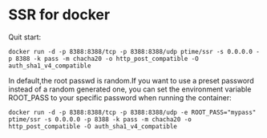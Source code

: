 # SSR for docker

Quit start:

    docker run -d -p 8388:8388/tcp -p 8388:8388/udp ptime/ssr -s 0.0.0.0 -p 8388 -k pass -m chacha20 -o http_post_compatible -O auth_sha1_v4_compatible

In default,the root passwd is random.If you want to use a preset password instead of a random generated one, you can set the environment variable ROOT_PASS to your specific password when running the container:

    docker run -d -p 8388:8388/tcp -p 8388:8388/udp -e ROOT_PASS="mypass" ptime/ssr -s 0.0.0.0 -p 8388 -k pass -m chacha20 -o http_post_compatible -O auth_sha1_v4_compatible

